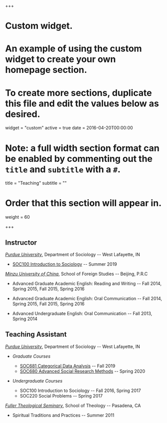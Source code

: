 +++
# Custom widget.
# An example of using the custom widget to create your own homepage section.
# To create more sections, duplicate this file and edit the values below as desired.
widget = "custom"
active = true
date = 2016-04-20T00:00:00

# Note: a full width section format can be enabled by commenting out the `title` and `subtitle` with a `#`.
title = "Teaching"
subtitle = ""

# Order that this section will appear in.
weight = 60

+++

## Instructor
[_Purdue University_](https://www.cla.purdue.edu/sociology/), Department of Sociology -- West Lafayette, IN

* [SOC100 Introduction to Sociology](files/SOC100_syllabus_SU2019.pdf) -- Summer 2019

[_Minzu University of China_](http://www.muc.edu.cn/), School of Foreign Studies -- Beijing, P.R.C

* Advanced Graduate Academic English: Reading and Writing -- Fall 2014, Spring 2015, Fall 2015, Spring 2016

* Advanced Graduate Academic English: Oral Communication -- Fall 2014, Spring 2015, Fall 2015, Spring 2016

* Advanced Undergraduate English: Oral Communication -- Fall 2013, Spring 2014

## Teaching Assistant
[_Purdue University_](https://www.cla.purdue.edu/sociology/), Department of Sociology -- West Lafayette, IN

* _Graduate Courses_
  * [SOC681 Categorical Data Analysis](https://www.trentonmize.com/teaching/cda) -- Fall 2019
  * [SOC680 Advanced Social Research Methods](https://cla.purdue.edu/academic/sociology/graduate/phd/courses.html) -- Spring 2020
  
* _Undergraduate Courses_
  * SOC100 Introduction to Sociology -- Fall 2016, Spring 2017
  * SOC220 Social Problems -- Spring 2017

[_Fuller Theological Seminary_](https://www.fuller.edu/), School of Theology -- Pasadena, CA

  * Spiritual Traditions and Practices -- Summer 2011
